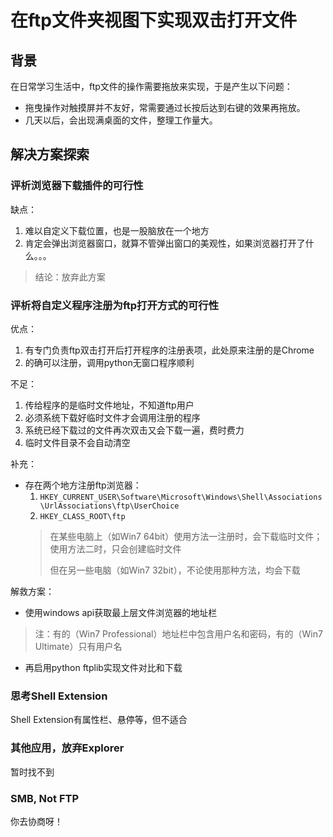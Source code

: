 # 在ftp文件夹视图下实现双击打开文件

## 背景

在日常学习生活中，ftp文件的操作需要拖放来实现，于是产生以下问题：

- 拖曳操作对触摸屏并不友好，常需要通过长按后达到右键的效果再拖放。
- 几天以后，会出现满桌面的文件，整理工作量大。

## 解决方案探索

### 评析浏览器下载插件的可行性

缺点：

1. 难以自定义下载位置，也是一股脑放在一个地方
2. 肯定会弹出浏览器窗口，就算不管弹出窗口的美观性，如果浏览器打开了什么。。。

> 结论：放弃此方案

### 评析将自定义程序注册为ftp打开方式的可行性

优点：

1. 有专门负责ftp双击打开后打开程序的注册表项，此处原来注册的是Chrome
2. 的确可以注册，调用python无窗口程序顺利

不足：

1. 传给程序的是临时文件地址，不知道ftp用户
2. 必须系统下载好临时文件才会调用注册的程序
3. 系统已经下载过的文件再次双击又会下载一遍，费时费力
4. 临时文件目录不会自动清空

补充：

- 存在两个地方注册ftp浏览器：
    1. `HKEY_CURRENT_USER\Software\Microsoft\Windows\Shell\Associations\UrlAssociations\ftp\UserChoice`
    2. `HKEY_CLASS_ROOT\ftp`
    > 在某些电脑上（如Win7 64bit）使用方法一注册时，会下载临时文件；使用方法二时，只会创建临时文件
    > 
    > 但在另一些电脑（如Win7 32bit），不论使用那种方法，均会下载

解救方案：

- 使用windows api获取最上层文件浏览器的地址栏
> 注：有的（Win7 Professional）地址栏中包含用户名和密码，有的（Win7 Ultimate）只有用户名
- 再启用python ftplib实现文件对比和下载

### 思考Shell Extension

Shell Extension有属性栏、悬停等，但不适合

### 其他应用，放弃Explorer

暂时找不到

### SMB, Not FTP

你去协商呀！
